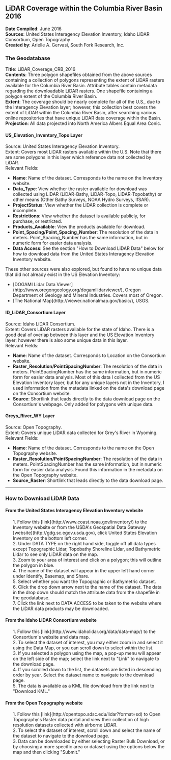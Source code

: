 <h2>LiDAR Coverage within the Columbia River Basin 2016</h2>
<p><strong>Date Compiled</strong>: June 2016</br>
<strong>Sources</strong>: United States Interagency Elevation Inventory, Idaho LiDAR Consortium, Open Topography</br>
<strong>Created by</strong>: Arielle A. Gervasi, South Fork Research, Inc.</p>

<h3>The Geodatabase</h3>

<p><strong>Title</strong>: LiDAR_Coverage_CRB_2016</br>
<strong>Contents</strong>: Three polygon shapefiles obtained from the above sources containing a collection of polygons representing the extent of LiDAR rasters available for the Columbia River Basin. Attribute tables contain metadata regarding the downloadable LiDAR rasters. One shapefile containing a polygon extent of the Columbia River Basin.</br>
<strong>Extent</strong>: The coverage should be nearly complete for all of the U.S., due to the Interagency Elevation layer; however, this collection best covers the extent of LiDAR within the Columbia River Basin, after searching various online repositories that have unique LiDAR data coverage within the Basin.</br>
<strong>Projection</strong>: All data projected into North America Albers Equal Area Conic. </p>

<h4>US_Elevation_Inventory_Topo Layer</h4>

<p>Source: United States Interagency Elevation Inventory.</br>
Extent: Covers most LiDAR rasters available within the U.S. Note that there are some polygons in this layer which reference data not collected by LiDAR.</br>
Relevant Fields:</p>
<ul>
	<li><strong>Name</strong>: Name of the dataset. Corresponds to the name on the Inventory website.</li>
	<li><strong>Data_Type</strong>: View whether the raster available for download was collected using LiDAR (LiDAR-Bathy, LiDAR-Topo, LiDAR-Topobathy) or other means (Other Bathy Surveys, NOAA Hydro Surveys, IfSAR).</li>
	<li><strong>ProjectStatus</strong>: View whether the LiDAR collection is complete or incomplete.</li>	
	<li><strong>Restrictions</strong>: View whether the dataset is available publicly, for purchase, or restricted.</li>
	<li><strong>Products_Available</strong>: View the products available for download.</li>
	<li><strong>Point_Spacing/Point_Spacing_Number</strong>: The resolution of the data in meters. Point_Spacing_Number has the same information, but in numeric form for easier data analysis.</li>
	<li><strong>Data Access</strong>: See the section "How to Download LiDAR Data" below for how to download data from the United States Interagency Elevation Inventory website.</li>
</ul>

<p>These other sources were also explored, but found to have no unique data that did not already exist in the US Elevation Inventory:</p>
<ul>
	<li>[DOGAMI Lidar Data Viewer](http://www.oregongeology.org/dogamilidarviewer/), Oregon Department of Geology and Mineral Industries. Covers most of Oregon.</li>
	<li>[The National Map](http://viewer.nationalmap.gov/basic/), USGS.</li>
</ul>

<h4>ID_LiDAR_Consortium Layer</h4>

<p>Source: Idaho LiDAR Consortium.</br>
Extent: Covers LiDAR rasters available for the state of Idaho. There is a good deal of overlap between this layer and the US Elevation Inventory layer; however there is also some unique data in this layer.</br>
Relevant Fields: </p>
<ul>
	<li><strong>Name</strong>: Name of the dataset. Corresponds to Location on the Consortium website.</li>
	<li><strong>Raster_Resolution/PointSpacingNumber</strong>: The resolution of the data in meters. PointSpacingNumber has the same information, but in numeric form for easier data analysis. Most of this data I collected from the US Elevation Inventory layer, but for any unique layers not in the Inventory, I used information from the metadata linked on the data's download page on the Consortium website.</li>
	<li><strong>Source</strong>: Shortlink that leads directly to the data download page on the Consortium's webpage. Only added for polygons with unique data.</li>	
</ul>

<h4>Greys_River_WY Layer</h4>

<p>Source: Open Topography.</br>
Extent: Covers unique LiDAR data collected for Grey's River in Wyoming.</br>
Relevant Fields:</p>
<ul>
	<li><strong>Name</strong>: Name of the dataset. Corresponds to the name on the Open Topography website.</li>
	<li><strong>Raster_Resolution/PointSpacingNumber</strong>: The resolution of the data in meters. PointSpacingNumber has the same information, but in numeric form for easier data analysis. Found this information in the metadata on the Open Topography website.</li>
	<li><strong>Source_Raster</strong>: Shortlink that leads directly to the data download page.</li>	
</ul>
	
<hr>	

<h3>How to Download LiDAR Data</h3>	

<h4>From the United States Interagency Elevation Inventory website</h4>
<ul>
1. Follow this [link](http://www.coast.noaa.gov/inventory/) to the Inventory website or from the USDA's Geospatial Data Gateway [website](http://gdg.sc.egov.usda.gov), click United States Elevation Inventory on the bottom left corner. </br>
2. Under DATA TYPE on the right hand side, toggle off all data types except Topographic Lidar, Topobathy Shoreline Lidar, and Bathymetric Lidar to see only LiDAR data on the map. </br>
3. Zoom to your area of interest and click on a polygon; this will outline the polygon in blue.</br>
4. The name of the dataset will appear in the upper left hand corner under Identify, Basemap, and Share. </br>
5. Select whether you want the Topographic or Bathymetric dataset.</br>
6. Click the drop down arrow next to the name of the dataset. The data in the drop down should match the attribute data from the shapefile in the geodatabase. </br>
7. Click the link next to DATA ACCESS to be taken to the website where the LiDAR data products may be downloaded.
</ul>
	
<h4>From the Idaho LiDAR Consortium website</h4>

<ul>
1. Follow this [link](http://www.idaholidar.org/data/data-map/) to the Consortium's website and data map. </br>
2. To select the dataset of interest, you may either zoom in and select it using the Data Map, or you can scroll down to select within the list. </br>
3. If you selected a polygon using the map, a pop-up menu will appear on the left side of the map; select the link next to "Link" to navigate to the download page. </br>
4. If you scrolled down to the list, the datasets are listed in descending order by year. Select the dataset name to navigate to the download page.</br>
5. The data is available as a KML file download from the link next to "Download KML."
</ul>

<h4>From the Open Topography website</h4>

<ul>
1. Follow this [link](http://opentopo.sdsc.edu/lidar?format=sd) to Open Topography's Raster data portal and view their collection of high resolution datasets collected with airborne LiDAR. </br>
2. To select the dataset of interest, scroll down and select the name of the dataset to navigate to the download page.</br>
3. Data can be downloaded by either selecting Raster Bulk Download, or by choosing a more specific area or dataset using the options below the map and then clicking "Submit."</br>
</ul>

